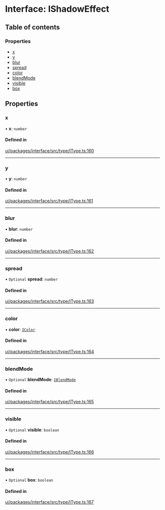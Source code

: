 # Interface: IShadowEffect

## Table of contents

### Properties

- [x](IShadowEffect.md#x)
- [y](IShadowEffect.md#y)
- [blur](IShadowEffect.md#blur)
- [spread](IShadowEffect.md#spread)
- [color](IShadowEffect.md#color)
- [blendMode](IShadowEffect.md#blendmode)
- [visible](IShadowEffect.md#visible)
- [box](IShadowEffect.md#box)

## Properties

### x

• **x**: `number`

#### Defined in

[ui/packages/interface/src/type/IType.ts:160](https://github.com/leaferjs/leafer-ui/blob/66bfac2/packages/interface/src/type/IType.ts#L160)

___

### y

• **y**: `number`

#### Defined in

[ui/packages/interface/src/type/IType.ts:161](https://github.com/leaferjs/leafer-ui/blob/66bfac2/packages/interface/src/type/IType.ts#L161)

___

### blur

• **blur**: `number`

#### Defined in

[ui/packages/interface/src/type/IType.ts:162](https://github.com/leaferjs/leafer-ui/blob/66bfac2/packages/interface/src/type/IType.ts#L162)

___

### spread

• `Optional` **spread**: `number`

#### Defined in

[ui/packages/interface/src/type/IType.ts:163](https://github.com/leaferjs/leafer-ui/blob/66bfac2/packages/interface/src/type/IType.ts#L163)

___

### color

• **color**: [`IColor`](../modules.md#icolor)

#### Defined in

[ui/packages/interface/src/type/IType.ts:164](https://github.com/leaferjs/leafer-ui/blob/66bfac2/packages/interface/src/type/IType.ts#L164)

___

### blendMode

• `Optional` **blendMode**: [`IBlendMode`](../modules.md#iblendmode)

#### Defined in

[ui/packages/interface/src/type/IType.ts:165](https://github.com/leaferjs/leafer-ui/blob/66bfac2/packages/interface/src/type/IType.ts#L165)

___

### visible

• `Optional` **visible**: `boolean`

#### Defined in

[ui/packages/interface/src/type/IType.ts:166](https://github.com/leaferjs/leafer-ui/blob/66bfac2/packages/interface/src/type/IType.ts#L166)

___

### box

• `Optional` **box**: `boolean`

#### Defined in

[ui/packages/interface/src/type/IType.ts:167](https://github.com/leaferjs/leafer-ui/blob/66bfac2/packages/interface/src/type/IType.ts#L167)
